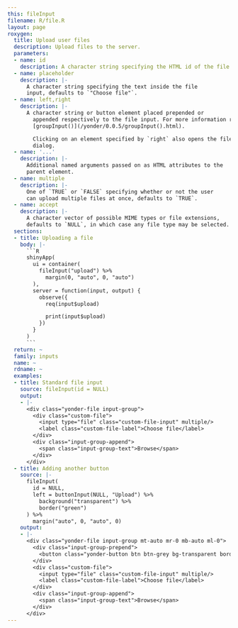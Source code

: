 ```yaml
---
this: fileInput
filename: R/file.R
layout: page
roxygen:
  title: Upload user files
  description: Upload files to the server.
  parameters:
  - name: id
    description: A character string specifying the HTML id of the file input.
  - name: placeholder
    description: |-
      A character string specifying the text inside the file
      input, defaults to `"Choose file"`.
  - name: left,right
    description: |-
      A character string or button element placed prepended or
        appended respectively to the file input. For more information refer to
        [groupInput()](/yonder/0.0.5/groupInput().html).

        Clicking on an element specified by `right` also opens the file input
        dialog.
  - name: '...'
    description: |-
      Additional named arguments passed on as HTML attributes to the
      parent element.
  - name: multiple
    description: |-
      One of `TRUE` or `FALSE` specifying whether or not the user
      can upload multiple files at once, defaults to `TRUE`.
  - name: accept
    description: |-
      A character vector of possible MIME types or file extensions,
      defaults to `NULL`, in which case any file type may be selected.
  sections:
  - title: Uploading a file
    body: |-
      ```R
      shinyApp(
        ui = container(
          fileInput("upload") %>%
            margin(0, "auto", 0, "auto")
        ),
        server = function(input, output) {
          observe({
            req(input$upload)

            print(input$upload)
          })
        }
      )
      ```
  return: ~
  family: inputs
  name: ~
  rdname: ~
  examples:
  - title: Standard file input
    source: fileInput(id = NULL)
    output:
    - |-
      <div class="yonder-file input-group">
        <div class="custom-file">
          <input type="file" class="custom-file-input" multiple/>
          <label class="custom-file-label">Choose file</label>
        </div>
        <div class="input-group-append">
          <span class="input-group-text">Browse</span>
        </div>
      </div>
  - title: Adding another button
    source: |-
      fileInput(
        id = NULL,
        left = buttonInput(NULL, "Upload") %>%
          background("transparent") %>%
          border("green")
      ) %>%
        margin("auto", 0, "auto", 0)
    output:
    - |-
      <div class="yonder-file input-group mt-auto mr-0 mb-auto ml-0">
        <div class="input-group-prepend">
          <button class="yonder-button btn btn-grey bg-transparent border-green border" type="button" role="button">Upload</button>
        </div>
        <div class="custom-file">
          <input type="file" class="custom-file-input" multiple/>
          <label class="custom-file-label">Choose file</label>
        </div>
        <div class="input-group-append">
          <span class="input-group-text">Browse</span>
        </div>
      </div>
---
```

